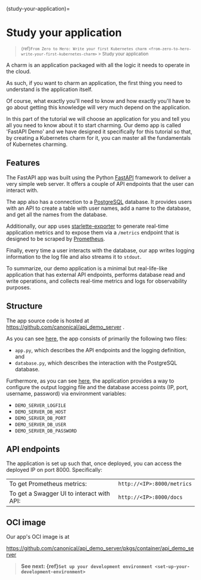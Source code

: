 (study-your-application)=
# Study your application

> <small> {ref}`From Zero to Hero: Write your first Kubernetes charm <from-zero-to-hero-write-your-first-kubernetes-charm>` > Study your application </small>

A charm is an application packaged with all the logic it needs to operate in the cloud.

As such, if you want to charm an application, the first thing you need to understand is the application itself.

Of course, what exactly you'll need to know and how exactly you'll have to go about getting this knowledge will very much depend on the application.

In this part of the tutorial we will choose an application for you and tell you all you need to know about it to start charming. Our demo app is called  'FastAPI Demo' and we have designed it specifically for this tutorial so that, by creating a Kubernetes charm for it, you can master all the fundamentals of Kubernetes charming.


<!--
This tutorial will introduce you to writing a Kubernetes charm with the Juju SDK. You will go through the process of charming the web application.
What does charming and Charmed Operator mean? Charmed Operator means all of the domain knowledge and expertise about an application distilled in clean and maintainable Python code.
Application that we use in current tutorial is based on Python FastAPI framework, utilizes PostgreSQL database and has Prometheus metrics scrape target. Once it is charmed, we will integrate our charm with existing PostgreSQL charm and Canonical Observability Stack (COS) bundle for monitoring purpose.

Before you start charming, it is essential to understand the application that you would like to charm. In this chapter of the tutorial we will thus familiarise ourselves with our demo app.

-->



## Features

The FastAPI app was built using the Python [FastAPI](https://fastapi.tiangolo.com/) framework to deliver a very simple web server. It offers a couple of API endpoints that the user can interact with.

The app also has a connection to a  [PostgreSQL](https://www.postgresql.org/) database. It provides users with an API to create a table with user names, add a name to the database, and get all the names from the database.

Additionally, our app uses [starlette-exporter](https://pypi.org/project/starlette-exporter/) to generate real-time application metrics and to expose them via a `/metrics` endpoint that is designed to be scraped by [Prometheus](https://prometheus.io/).

Finally, every time a user interacts with the database, our app writes logging information to the log file and also streams it to `stdout`.

To summarize, our demo application is a minimal but real-life-like application that has external API endpoints, performs database read and write operations, and collects real-time metrics and logs for observability purposes.


## Structure

The app source code is hosted at https://github.com/canonical/api_demo_server .

As you can see [here](https://github.com/canonical/api_demo_server/tree/master/api_demo_server), the app consists of primarily the following two files:

- `app.py`, which describes the API endpoints and the logging definition, and
- `database.py`, which describes the interaction with the PostgreSQL database.

Furthermore, as you can see [here](https://github.com/canonical/api_demo_server/tree/master?tab=readme-ov-file#configuration-via-environment-variables), the application provides a way to configure the output logging file and the database access points (IP, port, username, password) via environment variables:

- `DEMO_SERVER_LOGFILE`
- `DEMO_SERVER_DB_HOST`
- `DEMO_SERVER_DB_PORT`
- `DEMO_SERVER_DB_USER`
- `DEMO_SERVER_DB_PASSWORD`


## API endpoints

The application is set up such that, once deployed, you can access the deployed IP on port 8000. Specifically:


|||
|-|-|
| To get Prometheus metrics: | `http://<IP>:8000/metrics` |
| To get a Swagger UI to interact with API: |`http://<IP>:8000/docs`|

<!--
`http://<IP>:8000/metrics` - to get Prometheus metrics
`http://<IP>:8000/docs` - to get a Swagger UI to interact with API
-->

## OCI image

Our app's OCI image is at

https://github.com/canonical/api_demo_server/pkgs/container/api_demo_server

<!--
If you want to proceed with your own copy of an image please proceed with the following instruction.

Since charm framework operates around OCI images we need to build and publish our image.

You can inspect `Dockerfile` in the root of the app directory. We will build our image using docker on top of ubuntu:22.04 base. Later push it to GitHub container registry (ghcr).

```
# Log in using environment variables for GitHub username and API token
docker login ghcr.io --username $gh_user --password=$ghcr_token

# Build image, execute from the directory with `Dockerfile`
docker build -t api_demo_server .

# tag an image with ghcr tag and version.
# Specify your username and repo name where to push
docker tag api_demo_server ghcr.io/beliaev-maksim/api_demo_server:1.0.0

# now push your image to web host
docker push ghcr.io/beliaev-maksim/api_demo_server:1.0.0

```
-->


> **See next: {ref}`Set up your development environment <set-up-your-development-environment>`**
